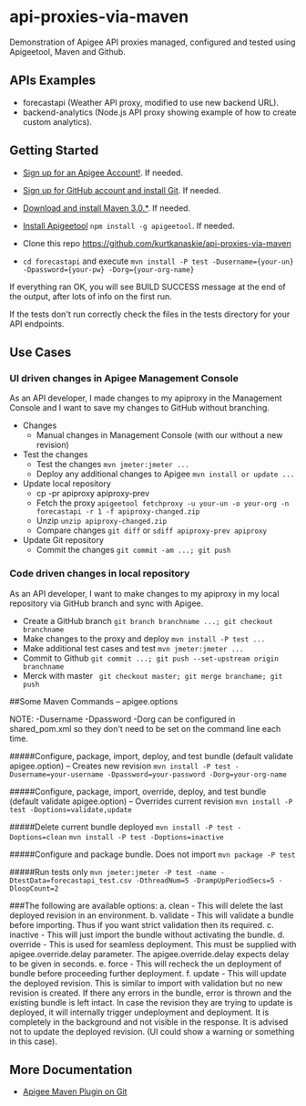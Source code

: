 # api-proxies-via-maven
Demonstration of Apigee API proxies managed, configured and tested using Apigeetool, Maven and Github.

## APIs Examples
* forecastapi (Weather API proxy, modified to use new backend URL).
* backend-analytics (Node.js API proxy showing example of how to create custom analytics).

## Getting Started
* [Sign up for an Apigee Account!](https://accounts.apigee.com/accounts/sign_up). If needed.
* [Sign up for GitHub account and install Git](https://github.com). If needed.

* [Download and install Maven 3.0.*](http://maven.apache.org/download.cgi). If needed.
* [Install Apigeetool](https://github.com/apigee/apigeetool-node) ```npm install -g apigeetool```. If needed.

* Clone this repo https://github.com/kurtkanaskie/api-proxies-via-maven
* ```cd forecastapi``` and execute ```mvn install -P test -Dusername={your-un} -Dpassword={your-pw} -Dorg={your-org-name}```

If everything ran OK, you will see BUILD SUCCESS message at the end of the output, after lots of info on the first run.

If the tests don't run correctly check the files in the tests directory for your API endpoints.

## Use Cases

### UI driven changes in Apigee Management Console
As an API developer, I made changes to my apiproxy in the Management Console and I want to save my changes to GitHub without branching.

- Changes
	* Manual changes in Management Console (with our without a new revision)
- Test the changes
	* Test the changes ```mvn jmeter:jmeter ...```
	* Deploy any additional changes to Apigee ```mvn install or update ...```
- Update local repository
	* cp -pr apiproxy apiproxy-prev
	* Fetch the proxy ```apigeetool fetchproxy -u your-un -o your-org -n forecastapi -r 1 -f apiproxy-changed.zip```
	* Unzip ```unzip apiproxy-changed.zip```
	* Compare changes ```git diff``` or ```sdiff apiproxy-prev apiproxy```
- Update Git repository
	* Commit the changes ```git commit -am ...; git push```

### Code driven changes in local repository
As an API developer, I want to make changes to my apiproxy in my local repository via GitHub branch and sync with Apigee.
- Create a GitHub branch ```git branch branchname ...; git checkout branchname```
- Make changes to the proxy and deploy ```mvn install -P test ...```
- Make additional test cases and test ```mvn jmeter:jmeter ...```
- Commit to Github ```git commit ...; git push --set-upstream origin branchname```
- Merck with master ``` git checkout master; git merge branchame; git push```


##Some Maven Commands – apigee.options

NOTE: -Dusername -Dpassword -Dorg can be configured in shared_pom.xml so they don't need to be set on the command line each time.

#####Configure, package, import, deploy, and test bundle (default validate apigee.option) – Creates new revision
```mvn install -P test -Dusername=your-username -Dpassword=your-password -Dorg=your-org-name``` 

#####Configure, package, import, override, deploy, and test bundle (default validate apigee.option) – Overrides current revision
```mvn install -P test -Doptions=validate,update```

#####Delete current bundle deployed
```mvn install -P test -Doptions=clean```
```mvn install -P test -Doptions=inactive```

#####Configure and package bundle. Does not import
```mvn package -P test```

#####Run tests only
```mvn jmeter:jmeter -P test -name -DtestData=forecastapi_test.csv -DthreadNum=5 -DrampUpPeriodSecs=5 -DloopCount=2```


###The following are available options:
a. clean - This will delete the last deployed revision in an environment.
b. validate - This will validate a bundle before importing. Thus if you want strict validation then its required.
c. inactive - This will just import the bundle without activating the bundle.
d. override - This is used for seamless deployment. This must be supplied with apigee.override.delay parameter. The apigee.override.delay expects delay to be given in seconds.
e. force - This will recheck the un deployment of bundle before proceeding further deployment.
f. update - This will update the deployed revision. This is similar to import with validation but no new revision is created. If there any errors in the bundle, error is thrown and the existing bundle is left intact. In case the revision they are trying to update is deployed, it will internally trigger undeployment and deployment. It is completely in the background and not visible in the response. It is advised not to update the deployed revision. (UI could show a warning or something in this case).

## More Documentation
* [Apigee Maven Plugin on Git](https://github.com/apigee/apigee-deploy-maven-plugin)


